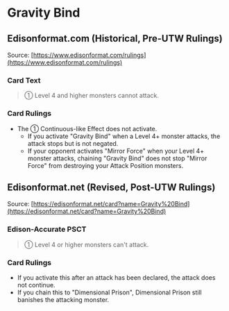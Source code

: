 # Gravity Bind

## Edisonformat.com (Historical, Pre-UTW Rulings)

Source: [https://www.edisonformat.com/rulings](https://www.edisonformat.com/rulings)

### Card Text

> ① Level 4 and higher monsters cannot attack.

### Card Rulings

*   The ① Continuous-like Effect does not activate.
    *   If you activate "Gravity Bind" when a Level 4+ monster attacks, the attack stops but is not negated.
    *   If your opponent activates "Mirror Force" when your Level 4+ monster attacks, chaining "Gravity Bind" does not stop "Mirror Force" from destroying your Attack Position monsters.

## Edisonformat.net (Revised, Post-UTW Rulings)

Source: [https://edisonformat.net/card?name=Gravity%20Bind](https://edisonformat.net/card?name=Gravity%20Bind)

### Edison-Accurate PSCT

> ① Level 4 or higher monsters can't attack.

### Card Rulings

*   If you activate this after an attack has been declared, the attack does not continue.
*   If you chain this to "Dimensional Prison", Dimensional Prison still banishes the attacking monster.
            